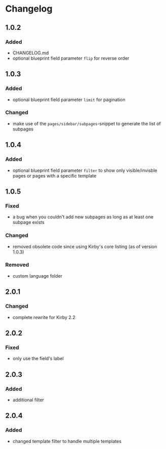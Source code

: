 # Changelog


## 1.0.2

### Added
+ CHANGELOG.md
+ optional blueprint field parameter `flip` for reverse order

## 1.0.3

### Added
+ optional blueprint field parameter `limit` for pagination

### Changed
+ make use of the `pages/sidebar/subpages`-snippet to generate the list of subpages

## 1.0.4

### Added
+ optional blueprint field parameter `filter` to show only visible/invisble pages or pages with a specific template

## 1.0.5

### Fixed
+ a bug when you couldn't add new subpages as long as at least one subpage exists

### Changed
+ removed obsolete code since using Kirby's core listing (as of version 1.0.3)

### Removed
+ custom language folder

## 2.0.1

### Changed
+ complete rewrite for Kirby 2.2

## 2.0.2

### Fixed
+ only use the field's label

## 2.0.3

### Added
+ additional filter 

## 2.0.4

### Added
+ changed template filter to handle multiple templates